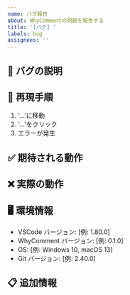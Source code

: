 ```yaml
---
name: バグ報告
about: WhyCommentの問題を報告する
title: '[バグ] '
labels: bug
assignees: ''
---
```


## 🐛 バグの説明
<!-- 発生している問題を詳しく説明 -->

## 🔄 再現手順
1. '...'に移動
2. '...'をクリック
3. エラーが発生

## ✅ 期待される動作
<!-- 本来どうなるべきか -->

## ❌ 実際の動作  
<!-- 実際に何が起こるか -->

## 🖥️ 環境情報
- VSCode バージョン: [例: 1.80.0]
- WhyComment バージョン: [例: 0.1.0]
- OS: [例: Windows 10, macOS 13]
- Git バージョン: [例: 2.40.0]

## 📋 追加情報
<!-- スクリーンショット、ログ等 -->
